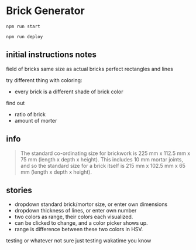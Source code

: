 # Brick Generator

`npm run start`

`npm run deploy`




## initial instructions notes
field of bricks
same size as actual bricks
perfect rectangles and lines


try different thing with coloring:
- every brick is a different shade of brick color


find out
- ratio of brick
- amount of morter

## info

> The standard co-ordinating size for brickwork is 225 mm x 112.5 mm x 75 mm (length x depth x height). This includes 10 mm mortar joints, and so the standard size for a brick itself is 215 mm x 102.5 mm x 65 mm (length x depth x height).

## stories

- dropdown standard brick/mortor size, or enter own dimensions
- dropdown thickness of lines, or enter own number
- two colors as range, their colors each visualized.
- can be clicked to change, and a color picker shows up.
- range is difference between these two colors in HSV.


testing or whatever not sure just testing wakatime you know